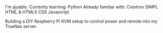 I'm ajyablo.
Currently learning:
  Python
Already familiar with:
  Crestron SIMPL
   HTML & HTML5
   CSS
   Javascript


Building a DIY Raspberry Pi KVM setup to control power and remote into my TrueNas server.
